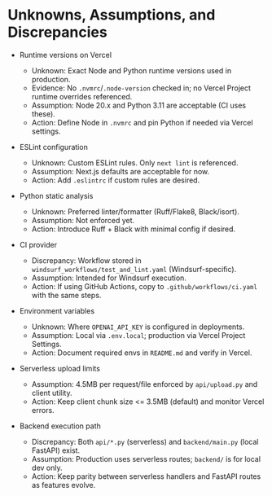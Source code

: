 # Unknowns, Assumptions, and Discrepancies

- Runtime versions on Vercel
  - Unknown: Exact Node and Python runtime versions used in production.
  - Evidence: No `.nvmrc`/`.node-version` checked in; no Vercel Project runtime overrides referenced.
  - Assumption: Node 20.x and Python 3.11 are acceptable (CI uses these).
  - Action: Define Node in `.nvmrc` and pin Python if needed via Vercel settings.

- ESLint configuration
  - Unknown: Custom ESLint rules. Only `next lint` is referenced.
  - Assumption: Next.js defaults are acceptable for now.
  - Action: Add `.eslintrc` if custom rules are desired.

- Python static analysis
  - Unknown: Preferred linter/formatter (Ruff/Flake8, Black/isort).
  - Assumption: Not enforced yet.
  - Action: Introduce Ruff + Black with minimal config if desired.

- CI provider
  - Discrepancy: Workflow stored in `windsurf_workflows/test_and_lint.yaml` (Windsurf-specific).
  - Assumption: Intended for Windsurf execution.
  - Action: If using GitHub Actions, copy to `.github/workflows/ci.yaml` with the same steps.

- Environment variables
  - Unknown: Where `OPENAI_API_KEY` is configured in deployments.
  - Assumption: Local via `.env.local`; production via Vercel Project Settings.
  - Action: Document required envs in `README.md` and verify in Vercel.

- Serverless upload limits
  - Assumption: 4.5MB per request/file enforced by `api/upload.py` and client utility.
  - Action: Keep client chunk size <= 3.5MB (default) and monitor Vercel errors.

- Backend execution path
  - Discrepancy: Both `api/*.py` (serverless) and `backend/main.py` (local FastAPI) exist.
  - Assumption: Production uses serverless routes; `backend/` is for local dev only.
  - Action: Keep parity between serverless handlers and FastAPI routes as features evolve.
